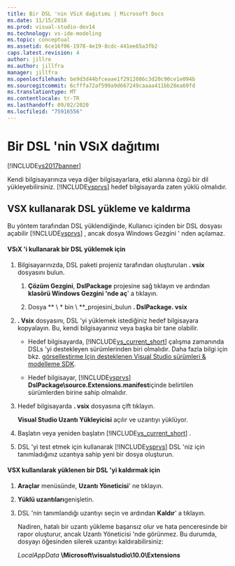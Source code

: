 ```yaml
---
title: Bir DSL 'nin VSıX dağıtımı | Microsoft Docs
ms.date: 11/15/2016
ms.prod: visual-studio-dev14
ms.technology: vs-ide-modeling
ms.topic: conceptual
ms.assetid: 6ce16f06-1978-4e19-8cdc-441ee65a3fb2
caps.latest.revision: 4
author: jillre
ms.author: jillfra
manager: jillfra
ms.openlocfilehash: be9d3d44bfceaae1f2912086c3d20c90ce1e094b
ms.sourcegitcommit: 6cfffa72af599a9d667249caaaa411bb28ea69fd
ms.translationtype: MT
ms.contentlocale: tr-TR
ms.lasthandoff: 09/02/2020
ms.locfileid: "75916556"
---
```

# <a name="vsix-deployment-of-a-dsl"></a>Bir DSL 'nin VSıX dağıtımı
[!INCLUDE[vs2017banner](../includes/vs2017banner.md)]

Kendi bilgisayarınıza veya diğer bilgisayarlara, etki alanına özgü bir dil yükleyebilirsiniz. [!INCLUDE[vsprvs](../includes/vsprvs-md.md)] hedef bilgisayarda zaten yüklü olmalıdır.

## <a name="installing-and-uninstalling-a-dsl-by-using-the-vsx"></a><a name="Installing"></a> VSX kullanarak DSL yükleme ve kaldırma
 Bu yöntem tarafından DSL yüklendiğinde, Kullanıcı içinden bir DSL dosyası açabilir [!INCLUDE[vsprvs](../includes/vsprvs-md.md)] , ancak dosya Windows Gezgini ' nden açılamaz.

#### <a name="to-install-a-dsl-by-using-the-vsix"></a>VSıX 'i kullanarak bir DSL yüklemek için

1. Bilgisayarınızda, DSL paketi projeniz tarafından oluşturulan **. vsix** dosyasını bulun.

    1. **Çözüm Gezgini**, **DslPackage** projesine sağ tıklayın ve ardından **klasörü Windows Gezgini 'nde aç**' a tıklayın.

    2. Dosya ** \\ \* bin \\ **_projesini_bulun **. DslPackage. vsix**

2. **. Vsix** dosyasını, DSL 'yi yüklemek istediğiniz hedef bilgisayara kopyalayın. Bu, kendi bilgisayarınız veya başka bir tane olabilir.

    - Hedef bilgisayarda, [!INCLUDE[vs_current_short](../includes/vs-current-short-md.md)] çalışma zamanında DSLs 'yi destekleyen sürümlerinden biri olmalıdır. Daha fazla bilgi için bkz. [görselleştirme Için desteklenen Visual Studio sürümleri & modelleme SDK](../modeling/supported-visual-studio-editions-for-visualization-amp-modeling-sdk.md).

    - Hedef bilgisayar, [!INCLUDE[vsprvs](../includes/vsprvs-md.md)] **DslPackage\source.Extensions.manifest**içinde belirtilen sürümlerden birine sahip olmalıdır.

3. Hedef bilgisayarda **. vsix** dosyasına çift tıklayın.

     **Visual Studio Uzantı Yükleyicisi** açılır ve uzantıyı yüklüyor.

4. Başlatın veya yeniden başlatın [!INCLUDE[vs_current_short](../includes/vs-current-short-md.md)] .

5. DSL 'yi test etmek için kullanarak [!INCLUDE[vsprvs](../includes/vsprvs-md.md)] DSL 'niz için tanımladığınız uzantıya sahip yeni bir dosya oluşturun.

#### <a name="to-uninstall-a-dsl-that-was-installed-by-using-vsx"></a>VSX kullanılarak yüklenen bir DSL 'yi kaldırmak için

1. **Araçlar** menüsünde, **Uzantı Yöneticisi**' ne tıklayın.

2. **Yüklü uzantıları**genişletin.

3. DSL 'nin tanımlandığı uzantıyı seçin ve ardından **Kaldır**' a tıklayın.

   Nadiren, hatalı bir uzantı yükleme başarısız olur ve hata penceresinde bir rapor oluşturur, ancak Uzantı Yöneticisi 'nde görünmez. Bu durumda, dosyayı öğesinden silerek uzantıyı kaldırabilirsiniz:

   *LocalAppData* **\Microsoft\visualstudio\10.0\Extensions**

